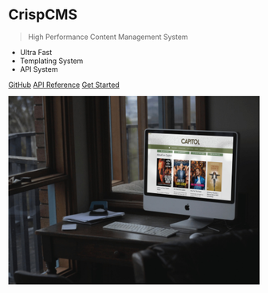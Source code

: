 # CrispCMS

> High Performance Content Management System

- Ultra Fast
- Templating System
- API System

[GitHub](https://github.com/jrb-it/crispcms)
[API Reference](/api ":ignore")
[Get Started](#crispcms-dockerized)

<!-- background image -->
![](_media/bg.jpg)
